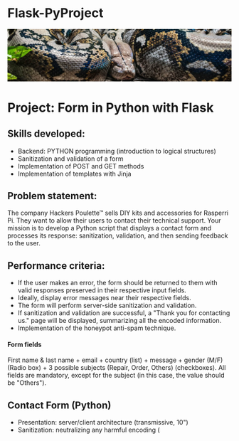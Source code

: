 # Flask-PyProject
![alt text](/img/banner.png)
# Project: Form in Python with Flask

## Skills developed:
* Backend: PYTHON programming (introduction to logical structures)
* Sanitization and validation of a form
* Implementation of POST and GET methods
* Implementation of templates with Jinja

## Problem statement:
The company Hackers Poulette™ sells DIY kits and accessories for Rasperri Pi. They want to allow their users to contact their technical support. Your mission is to develop a Python script that displays a contact form and processes its response: sanitization, validation, and then sending feedback to the user.

## Performance criteria:
* If the user makes an error, the form should be returned to them with valid responses preserved in their respective input fields.
* Ideally, display error messages near their respective fields.
* The form will perform server-side sanitization and validation.
* If sanitization and validation are successful, a "Thank you for contacting us." page will be displayed, summarizing all the encoded information.
* Implementation of the honeypot anti-spam technique.

#### Form fields
First name & last name + email + country (list) + message + gender (M/F) (Radio box) + 3 possible subjects (Repair, Order, Others) (checkboxes). All fields are mandatory, except for the subject (in this case, the value should be "Others").

## Contact Form (Python)
* Presentation: server/client architecture (transmissive, 10")
* Sanitization: neutralizing any harmful encoding (<script>)
* Validation: mandatory fields + valid email
* Sending + Feedback
* NO NEED FOR JAVASCRIPT OR CSS

#### At the end of this project, you should be able to:
- Explain the difference between a POST request and a GET request.
- Protect yourself against XSS vulnerabilities.
- Protect yourself against SSTI attacks.
- Use a micro framework.
- Perform a deployment.

-----------------------------------------------------------------

## **1.** Flask Web Framework

### What is Flask?

**Flask** is a lightweight, micro web framework for Python, designed to be easy to use and to help developers get started quickly with web development. 
It’s known for its simplicity and flexibility, allowing developers to choose the tools and libraries they want to use.

### Key Features of Flask

1. **Minimalistic**: Flask provides the basic tools to get a web server up and running with minimal setup, but it doesn't include any default database, form handling, or other components that you might find in more extensive frameworks like Django. This gives developers the freedom to add only what they need.

2. **Modular and Extensible**: Flask is designed to be extended. It supports extensions that add application features as if they were implemented in Flask itself. There are extensions for database integration, form validation, upload handling, and more.

3. **Built-in Development Server and Debugger**: Flask includes a built-in development server and a debugger, which makes the development process easier and more efficient.

4. **RESTful Request Dispatching**: Flask makes it easy to build RESTful APIs by providing tools to handle HTTP requests and route URLs to specific pieces of code.

5. **Jinja2 Templating**: Flask uses Jinja2 as its templating engine, allowing you to separate your HTML from your Python code.

### How Flask Works

Here’s a simple example of a Flask application in `app.py`:

```python
from flask import Flask, request, render_template, redirect, url_for

app = Flask(__name__)

# Route for handling the home page
@app.route('/')
def home():
    return "Hello, Flask!"

# Route for handling a form submission
@app.route('/submit', methods=['POST'])
def submit_form():
    first_name = request.form['first_name']
    last_name = request.form['last_name']
    email = request.form['email']
    # Process the form data here
    return f"Form submitted by {first_name} {last_name} with email {email}"

if __name__ == '__main__':
    app.run(debug=True)
```

### How to run a Flask Application

1. Ensure you have Python installed.
2. Install Flask using pip:

```bash
pip install Flask
```

3. Save the above code in a file named `app.py`.
4. Run the application:

```bash
python app.py
```

5. Open a web browser and navigate to http://127.0.0.1:5000/ to see the output or if you are using Visual Code just click on the link displayed in the terminal.

![alt text](/img/flask-terminal.png)

### Flask and Web Security
Regarding security, Flask allows you to implement various measures to protect against web vulnerabilities like XSS and SSTI. 

For example, you can use the following strategies in your Flask backend:

1. Sanitize Inputs: Always sanitize and validate user inputs.
2. Escape Outputs: Use Flask’s built-in Jinja2 templating to automatically escape user inputs before rendering them in HTML.
3. CSRF Protection: Use Flask extensions like Flask-WTF to protect forms from Cross-Site Request Forgery (CSRF) attacks.
4. Content Security Policy: Set appropriate security headers, such as Content Security Policy (CSP), to mitigate risks.

## **2.** Project

For this project I installed Flask via my terminal and I ran it via Visual code.
First I prepared my tree structure for my files.

I linked a folder to Visual code with flask and created my files: contact.html, thank_you.html.  I also have my app.py ready to be coded.

![alt text](/img/arbo-flask.png)

Here are the links for each scripts I used for this project.

1. [app.py](https://github.com/Cosimo-CS/Flask-PyProject/blob/main/app.py)
2. [contact.html](https://github.com/Cosimo-CS/Flask-PyProject/blob/main/contact.html)
3. [thank_you.html](https://github.com/Cosimo-CS/Flask-PyProject/blob/main/thank_you.html)

Here below you can see the results:

![alt text](/img/contact-html.png)
![alt text](/img/thanks-html.png)

As you can see in the terminal below, each actions that I'm doing in the web page are tracked.

![alt text](/img/terminal.png)


## **3.** Miscellaneous

### **1.** Explain the difference between a POST request and a GET request.

- POST request: The request data is sent in the body of the HTTP request. Used to send sensitive data such as passwords, credit card information, etc. Often used for actions that modify the state of the server, such as sending forms.

- GET request: The request data is sent in the URL as request parameters. Used to retrieve resources from the server. The data is visible in the URL, making it less secure for sensitive information. Used for non-destructive requests such as reading data.

### **2.** Protect yourself against XSS vulnerabilities.

- **Protection against XSS attacks :**

Use of security libraries: Use dedicated security libraries that provide additional functionality to prevent XSS attacks, such as bleach or html_sanitizer.

- **I choosed to use html_sanitizer and Jinja2 because:**

`html_sanitizer` is a Python library used to clean and sanitize HTML content. It is designed to remove potentially dangerous or unwanted elements and attributes from HTML code, which can help prevent Cross-Site Scripting (XSS) attacks and ensure that the HTML content is safe to display.

- **Why Use HTML Sanitizer?**

1. **Security**: Sanitizing HTML input prevents malicious users from injecting harmful scripts or code into your web application, which can be used to steal data, deface websites, or perform other malicious activities.
2. **Consistency**: It helps maintain consistent and clean HTML content by removing unwanted tags and attributes.
3. **Compliance**: Ensures that user-generated content adheres to your HTML standards and policies.

- **How Does It Work?**

`html_sanitizer` works by parsing the HTML content and removing or escaping any elements or attributes that are not in the allowed list. This includes:
- Removing scripts, iframes, and other potentially harmful tags.
- Removing or sanitizing attributes that could be used for malicious purposes, like `onload`, `onclick`, etc.
- Ensuring that the content adheres to a specified whitelist of allowed tags and attributes.


`Jinja2` is a modern and designer-friendly templating engine for Python web frameworks. It allows you to create dynamic HTML pages by embedding Python-like expressions in your HTML.

**Key Features**

- **Template Inheritance**: Allows you to reuse common layout structures.
- **Variables**: Dynamically insert values into your HTML.
- **Control Structures**: Use loops and conditionals to control the rendering of your HTML.
- **Filters**: Modify the display of variables.

**How Jinja2 Works**

- A template is an HTML file with placeholders for dynamic content. These placeholders are called variables and control structures.
- Rendering is the process of combining a template with data to produce a final HTML document.

Here below you can find an example of how to use it in an html code.

![alt text](/img/ex-jinja2.png)

### **3.** Protect yourself against SSTI attacks.


